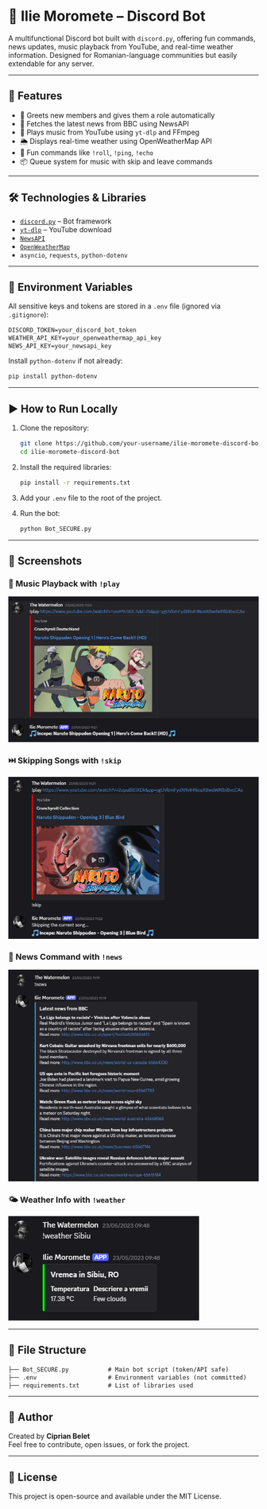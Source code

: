 # 🤖 Ilie Moromete – Discord Bot

A multifunctional Discord bot built with `discord.py`, offering fun commands, news updates, music playback from YouTube, and real-time weather information. Designed for Romanian-language communities but easily extendable for any server.

---

## 🚀 Features

- 👋 Greets new members and gives them a role automatically
- 📰 Fetches the latest news from BBC using NewsAPI
- 🎵 Plays music from YouTube using `yt-dlp` and FFmpeg
- 🌦️ Displays real-time weather using OpenWeatherMap API
- 🎲 Fun commands like `!roll`, `!ping`, `!echo`
- 📦 Queue system for music with skip and leave commands

---

## 🛠 Technologies & Libraries

- [`discord.py`](https://github.com/Rapptz/discord.py) – Bot framework
- [`yt-dlp`](https://github.com/yt-dlp/yt-dlp) – YouTube download
- [`NewsAPI`](https://newsapi.org/)
- [`OpenWeatherMap`](https://openweathermap.org/)
- `asyncio`, `requests`, `python-dotenv`

---

## 🔐 Environment Variables

All sensitive keys and tokens are stored in a `.env` file (ignored via `.gitignore`):

```
DISCORD_TOKEN=your_discord_bot_token
WEATHER_API_KEY=your_openweathermap_api_key
NEWS_API_KEY=your_newsapi_key
```

Install `python-dotenv` if not already:

```bash
pip install python-dotenv
```

---

## ▶️ How to Run Locally

1. Clone the repository:
   ```bash
   git clone https://github.com/your-username/ilie-moromete-discord-bot.git
   cd ilie-moromete-discord-bot
   ```

2. Install the required libraries:
   ```bash
   pip install -r requirements.txt
   ```

3. Add your `.env` file to the root of the project.

4. Run the bot:
   ```bash
   python Bot_SECURE.py
   ```

---

## 📸 Screenshots

### 🎵 Music Playback with `!play`
![Music Playback](Screenshot_1.png)

### ⏭️ Skipping Songs with `!skip`
![Skip Command](Screenshot_2.png)

### 📰 News Command with `!news`
![News Command](Screenshot_3.png)

### 🌤️ Weather Info with `!weather`
![Weather Command](Screenshot_4.png)

---

## 📂 File Structure

```
├── Bot_SECURE.py           # Main bot script (token/API safe)
├── .env                    # Environment variables (not committed)
├── requirements.txt        # List of libraries used
```

---

## 👤 Author

Created by **Ciprian Belet**  
Feel free to contribute, open issues, or fork the project.

---

## 📜 License

This project is open-source and available under the MIT License.
